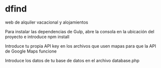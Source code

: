 # dfind
web de alquiler vacacional y alojamientos

Para instalar las dependencias de Gulp, abre la consola en la ubicación del proyecto e introduce npm install

Introduce tu propia API key en los archivos que usen mapas para que la API de Google Maps funcione

Introduce los datos de tu base de datos en el archivo database.php
